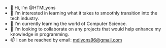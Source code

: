 - 👋 Hi, I’m @HTMLyons
- 👀 I’m interested in learning what it takes to smoothly transition into the tech industry.
- 🌱 I’m currently learning the world of Computer Science.
- 💞️ I’m looking to collaborate on any projects that would help enhance my knowledge in programming.
- 📫 I can be reached by email: mdlyons96@gmail.com

<!---
HTMLyons/HTMLyons is a ✨ special ✨ repository because its `README.md` (this file) appears on your GitHub profile.
You can click the Preview link to take a look at your changes.
--->
